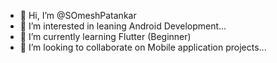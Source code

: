 - 👋 Hi, I’m @SOmeshPatankar
- 👀 I’m interested in leaning Android Development... 
- 🌱 I’m currently learning Flutter (Beginner)
- 💞️ I’m looking to collaborate on Mobile application projects...
